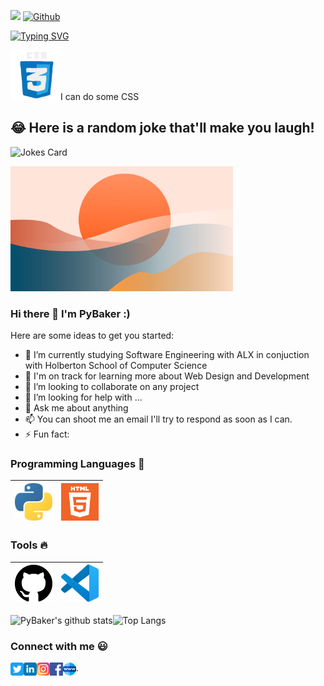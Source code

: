  ![](https://visitor-badge.laobi.icu/badge?page_id=PyBaker.PyBaker&theme=dracula)      [![Github](https://img.shields.io/github/followers/PyBaker?label=Follow&style=social&theme=dracula)](https://github.com/PyBaker)
 
 [![Typing SVG](https://readme-typing-svg.herokuapp.com?font=Bungee&size=25&duration=3500&color=C6A2F7&center=true&vCenter=true&multiline=true&height=70&lines=Hie+My+name+is+Py;Py+Baker+the+first)](https://git.io/typing-svg)
 
 <p><img src="https://github.com/PyBaker/PyBaker/blob/main/images/icon_gifs/css.gif" height="80px">I can do some CSS</p>


<!--START_SECTION:waka-->


<!--END_SECTION:waka-->


## 😂 Here is a random joke that'll make you laugh!
![Jokes Card](https://readme-jokes.vercel.app/api)


<img src="https://github.com/PyBaker/PyBaker/blob/main/wallp.jpg" height=200>

### Hi there 👋 I'm PyBaker :)

[//]: # "**PyBaker/PyBaker** is a ✨ _special_ ✨ repository because its `README.md` (this file) appears on your GitHub profile."

Here are some ideas to get you started:

- 🔭 I’m currently studying Software Engineering with ALX in conjuction with Holberton School of Computer Science
- 🌱 I'm on track for learning more about Web Design and Development
- 👯 I’m looking to collaborate on any project
- 🤔 I’m looking for help with ...
- 💬 Ask me about anything
- 📫 You can shoot me an email I'll try to respond as soon as I can.
- ⚡ Fun fact:

### Programming Languages :rocket:

| <img src="https://github.com/PyBaker/PyBaker/blob/main/images/Programming_languages/1024px-Python-logo-notext.svg.png" width=60> | <img src="https://github.com/PyBaker/PyBaker/blob/main/images/Programming_languages/logo-html-5.png" width=60> |
| :------------------------------------------------------------------------------------------------------------------------------: | :------------------------------------------------------------------------------------------------------------: |

### Tools :fire:

| <img src="https://github.com/PyBaker/PyBaker/blob/main/images/tools/25231.svg" width=60> | <img src="https://github.com/PyBaker/PyBaker/blob/main/images/tools/logo-stable.png" width=60> |
| :--------------------------------------------------------------------------------------: | :--------------------------------------------------------------------------------------------: |

![PyBaker's github stats](https://github-readme-stats.vercel.app/api?username=PyBaker&theme=dracula)![Top Langs](https://github-readme-stats.vercel.app/api/top-langs/?username=PyBaker&layout=compact&theme=dracula)

### Connect with me :smiley:

<a href="https://twitter.com/PyBaker">
  <img align="left" alt="PyBaker Twitter" width="21px" src="https://github.com/PyBaker/PyBaker/blob/main/images/connect_with_me_images/twitter.svg" />
</a>
<a href="https://www.linkedin.com/in/PyBaker/">
  <img align="left" alt="PyBaker Linkdin" width="21px" src="https://github.com/PyBaker/PyBaker/blob/main/images/connect_with_me_images/linkedin.svg" />
</a>
<a href="https://www.instagram.com/PyBaker/">
  <img align="left" alt="PyBaker Instagram" width="21px" src="https://github.com/PyBaker/PyBaker/blob/main/images/connect_with_me_images/instagram-main.svg" />
</a>
<a href="https://www.facebook.com/PyBaker">
  <img align="left" alt="PyBaker Facebook" width="21px" src="https://github.com/PyBaker/PyBaker/blob/main/images/connect_with_me_images/facebook.svg" />
</a>
<a href="https://www.argsinfotech.com/">
  <img align="left" alt="PyBaker Facebook" width="21px" src="https://github.com/PyBaker/PyBaker/blob/main/images/connect_with_me_images/www.svg"  />
</a>
.
